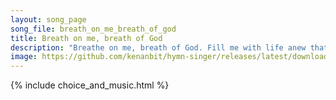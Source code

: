 ```yaml
---
layout: song_page
song_file: breath_on_me_breath_of_god
title: Breath on me, breath of God
description: "Breathe on me, breath of God. Fill me with life anew that I may love what thou dost love, and do what thou wouldst do.  Breath on me, breath of God, u... theist 4part acapella 4verse musicbyother textbyother"
image: https://github.com/kenanbit/hymn-singer/releases/latest/download/breath_on_me_breath_of_god-trad.png
---
```


{% include choice_and_music.html %}